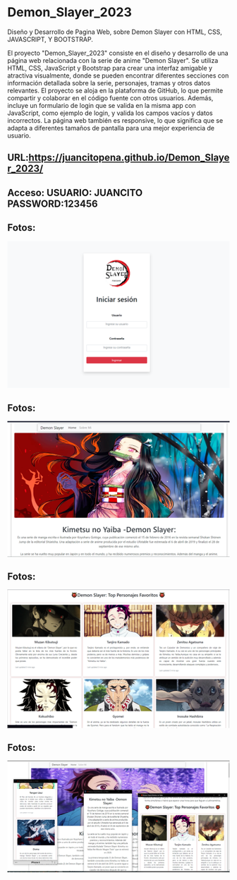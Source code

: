 # Demon_Slayer_2023
Diseño y Desarrollo de Pagina Web, sobre Demon Slayer con HTML, CSS, JAVASCRIPT, Y BOOTSTRAP.

El proyecto "Demon_Slayer_2023" consiste en el diseño y desarrollo de una página web relacionada con la serie de anime "Demon Slayer". Se utiliza HTML, CSS, JavaScript y Bootstrap para crear una interfaz amigable y atractiva visualmente, donde se pueden encontrar diferentes secciones con información detallada sobre la serie, personajes, tramas y otros datos relevantes. El proyecto se aloja en la plataforma de GitHub, lo que permite compartir y colaborar en el código fuente con otros usuarios. Además, incluye un formulario de login que se valida en la misma app con JavaScript, como ejemplo de login, y valida los campos vacíos y datos incorrectos. La página web también es responsive, lo que significa que se adapta a diferentes tamaños de pantalla para una mejor experiencia de usuario.

## URL:https://juancitopena.github.io/Demon_Slayer_2023/

## Acceso: USUARIO: JUANCITO PASSWORD:123456

## Fotos:
![](imagen4.png)

## Fotos:
![](imagen1.png)

## Fotos:
![](imagen2.png)

## Fotos:
![](imagen3.png)


